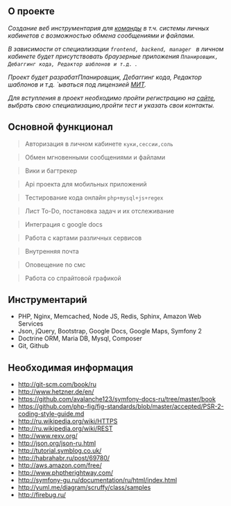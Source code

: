 ## О проекте
*Создание веб инструментария для [команды](http://brightproject.ru) в т.ч. системы личных кабинетов с возможностью обмена сообщениями и файлами.* 

*В зависимости от специализации `frontend, backend, manager ` в личном кабинете будет присутствовать браузерные приложения `Планировщик, Дебаггинг кода, Редактор шаблонов и т.д. `.*

*Проект будет разрабатПланировщик, Дебаггинг кода, Редактор шаблонов и т.д. `ываться под лицензией [МИТ](http://ru.wikipedia.org/wiki/MIT).*

*Для вступления в проект необходимо пройти регистрацию на [сайте](http://brightproject.ru/brightbox), выбрать свою специализацию,пройти тест и указать свои контакты.*
## Основной функционал
>Авторизация в личном кабинете `куки,сессии,соль `

>Обмен мгновенными сообщениями и файлами

>Вики и багтрекер

>Api проекта для мобильных приложений

>Тестирование кода онлайн `php+mysql+js+regex `

>Лист To-Do, постановка задач и их отслеживание

>Интеграция с google docs

>Работа с картами различных сервисов

>Внутренняя почта

>Оповещение по смс

>Работа со спрайтовой графикой

## Инструментарий

* PHP, Nginx, Memcached, Node JS, Redis, Sphinx, Amazon Web Services
* Json, jQuery, Bootstrap, Google Docs, Google Maps, Symfony 2
* Doctrine ORM, Maria DB, Mysql, Composer
* Git, Github

## Необходимая информация

* http://git-scm.com/book/ru
* http://www.hetzner.de/en/
* https://github.com/avalanche123/symfony-docs-ru/tree/master/book
* https://github.com/php-fig/fig-standards/blob/master/accepted/PSR-2-coding-style-guide.md
* http://ru.wikipedia.org/wiki/HTTPS
* http://ru.wikipedia.org/wiki/REST
* http://www.rexv.org/
* http://json.org/json-ru.html
* http://tutorial.symblog.co.uk/
* http://habrahabr.ru/post/69780/
* http://aws.amazon.com/free/
* http://www.phptherightway.com/
* http://symfony-gu.ru/documentation/ru/html/index.html
* http://yuml.me/diagram/scruffy/class/samples
* http://firebug.ru/





